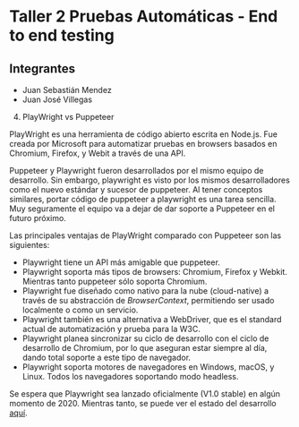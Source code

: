 # Taller 2 Pruebas Automáticas - End to end testing

## Integrantes

- Juan Sebastián Mendez
- Juan José Villegas

4. PlayWright vs Puppeteer

PlayWright es una herramienta de código abierto escrita en Node.js. Fue creada por Microsoft para automatizar pruebas en browsers basados en Chromium, Firefox, y Webit a través de una API.

Puppeteer y Playwright fueron desarrollados por el mismo equipo de desarrollo. Sin embargo, playwright es visto por los mismos desarrolladores como el nuevo estándar y sucesor de puppeteer. Al tener conceptos similares, portar código de puppeteer a playwright es una tarea sencilla. Muy seguramente el equipo va a dejar de dar soporte a Puppeteer en el futuro próximo.

Las principales ventajas de PlayWright comparado con Puppeteer son las siguientes:

* Playwright tiene un API más amigable que puppeteer.
* Playwright soporta más tipos de browsers: Chromium, Firefox y Webkit. Mientras tanto puppeteer sólo soporta Chromium.
* Playwright fue diseñado como nativo para la nube (cloud-native) a través de su abstracción de _BrowserContext_, permitiendo ser usado localmente o como un servicio.
* Playwright también es una alternativa a WebDriver, que es el standard actual de automatización y prueba para la W3C.
* Playwright planea sincronizar su ciclo de desarrollo con el ciclo de desarrollo de Chromium, por lo que aseguran estar siempre al día, dando total soporte a este tipo de navegador.
* Playwright soporta motores de navegadores en Windows, macOS, y Linux. Todos los navegadores soportando modo headless.

Se espera que Playwright sea lanzado oficialmente (V1.0 stable) en algún momento de 2020. Mientras tanto, se puede ver el estado del desarrollo [aquí](https://aslushnikov.github.io/isplaywrightready/).

